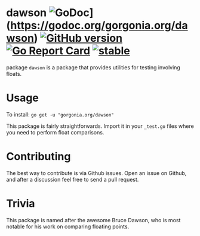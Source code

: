 # dawson ![GoDoc](https://godoc.org/gorgonia.org/dawson?status.svg)](https://godoc.org/gorgonia.org/dawson) [![GitHub version](https://badge.fury.io/gh/gorgonia%2Fdawson.svg)](https://badge.fury.io/gh/gorgonia%2Fdawson) [![Go Report Card](https://goreportcard.com/badge/gorgonia.org/dawson)](https://goreportcard.com/report/gorgonia.org/dawson) [![stable](http://badges.github.io/stability-badges/dist/stable.svg)](http://github.com/badges/stability-badges) #
package `dawson` is a package that provides utilities for testing involving floats.

# Usage #

To install: `go get -u "gorgonia.org/dawson"`

This package is fairly straightforwards. Import it in your `_test.go` files where you need to perform float comparisons.

# Contributing #

The best way to contribute is via Github issues. Open an issue on Github, and after a discussion feel free to send a pull request.

# Trivia #

This package is named after the awesome Bruce Dawson, who is most notable for his work on comparing floating points.